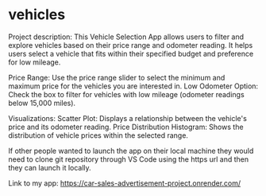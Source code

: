 # vehicles

Project description: This Vehicle Selection App allows users to filter and explore vehicles based on their price range and odometer reading. It helps users select a vehicle that fits within their specified budget and preference for low mileage.

Price Range: Use the price range slider to select the minimum and maximum price for the vehicles you are interested in.
Low Odometer Option: Check the box to filter for vehicles with low mileage (odometer readings below 15,000 miles).

Visualizations:
Scatter Plot: Displays a relationship between the vehicle's price and its odometer reading.
Price Distribution Histogram: Shows the distribution of vehicle prices within the selected range.

If other people wanted to launch the app on their local machine they would need to clone git repository through VS Code using the https url and then they can launch it locally.

Link to my app:
https://car-sales-advertisement-project.onrender.com/ 
